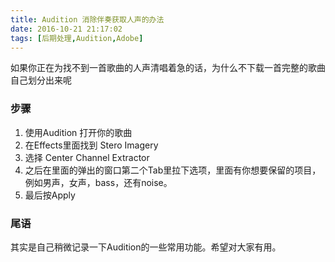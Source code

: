 ```yaml
---
title: Audition 消除伴奏获取人声的办法
date: 2016-10-21 21:17:02
tags: [后期处理,Audition,Adobe]
---
```

如果你正在为找不到一首歌曲的人声清唱着急的话，为什么不下载一首完整的歌曲自己划分出来呢

### 步骤
1. 使用Audition 打开你的歌曲
2. 在Effects里面找到 Stero Imagery
3. 选择 Center Channel Extractor
4. 之后在里面的弹出的窗口第二个Tab里拉下选项，里面有你想要保留的项目，例如男声，女声，bass，还有noise。
5. 最后按Apply

### 尾语
其实是自己稍微记录一下Audition的一些常用功能。希望对大家有用。

